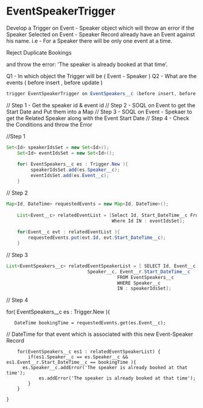 # EventSpeakerTrigger


Develop a Trigger on Event - Speaker object which will throw an error if
the Speaker Selected on Event - Speaker Record already have an Event against his name. i.e - For a Speaker there will be only one event at a time. 

Reject Duplicate Bookings

 and throw the error: 'The speaker is already booked at that time’.

Q1 - In which object the Trigger will be ( Event - Speaker )
Q2 - What are the events ( before insert , before update )

```java
trigger EventSpeakerTrigger on EventSpeakers__c (before insert, before update
```

// Step 1 - Get the speaker id & event id
// Step 2 - SOQL on Event to get the Start Date and Put them into a Map
// Step 3 - SOQL on Event - Spekaer to get the Related Speaker along with the Event Start Date
// Step 4 - Check the Conditions and throw the Error

//Step 1

```java
Set<Id> speakerIdsSet = new Set<Id>();
    Set<Id> eventIdsSet = new Set<Id>();
    
    for( EventSpeakers__c es : Trigger.New ){
         speakerIdsSet.add(es.Speaker__c);
         eventIdsSet.add(es.Event__c);
    }
```

// Step 2

```java
Map<Id, DateTime> requestedEvents = new Map<Id, DateTime>();
    
    List<Event__c> relatedEventList = [Select Id, Start_DateTime__c From Event__c 
                                       Where Id IN : eventIdsSet];
    
    for(Event__c evt : relatedEventList ){
        requestedEvents.put(evt.Id, evt.Start_DateTime__c);
    }
```

// Step 3

```java
List<EventSpeakers__c> relatedEventSpeakerList = [ SELECT Id, Event__c, 
                              Speaker__c, Event__r.Start_DateTime__c
                                         FROM EventSpeakers__c
                                         WHERE Speaker__c 
                                         IN : speakerIdsSet];
```

// Step 4

for( EventSpeakers__c es : Trigger.New ){ 
        
       DateTime bookingTime = requestedEvents.get(es.Event__c); 
// DateTime for that event which is associated with this new Event-Speaker Record
        
        for(EventSpeakers__c es1 : relatedEventSpeakerList) {
            if(es1.Speaker__c == es.Speaker__c && es1.Event__r.Start_DateTime__c == bookingTime ){
          es.Speaker__c.addError('The speaker is already booked at that time');
                es.addError('The speaker is already booked at that time');
            }
        }
        
    }
